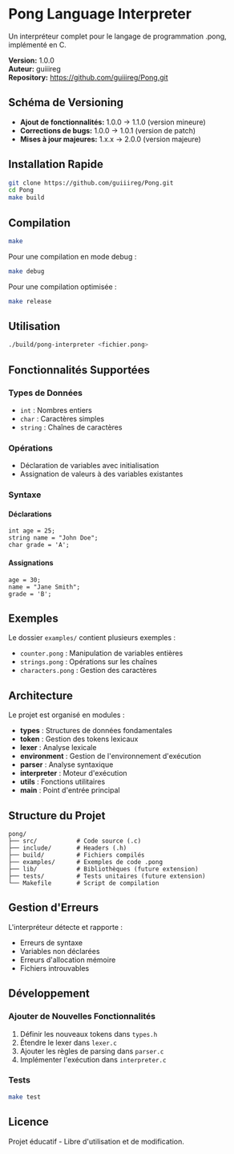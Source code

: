 # Pong Language Interpreter

Un interpréteur complet pour le langage de programmation .pong, implémenté en C.

**Version:** 1.0.0  
**Auteur:** guiiireg  
**Repository:** https://github.com/guiiireg/Pong.git

## Schéma de Versioning

- **Ajout de fonctionnalités:** 1.0.0 → 1.1.0 (version mineure)
- **Corrections de bugs:** 1.0.0 → 1.0.1 (version de patch)
- **Mises à jour majeures:** 1.x.x → 2.0.0 (version majeure)

## Installation Rapide

```bash
git clone https://github.com/guiiireg/Pong.git
cd Pong
make build
```

## Compilation

```bash
make
```

Pour une compilation en mode debug :
```bash
make debug
```

Pour une compilation optimisée :
```bash
make release
```

## Utilisation

```bash
./build/pong-interpreter <fichier.pong>
```

## Fonctionnalités Supportées

### Types de Données
- `int` : Nombres entiers
- `char` : Caractères simples
- `string` : Chaînes de caractères

### Opérations
- Déclaration de variables avec initialisation
- Assignation de valeurs à des variables existantes

### Syntaxe

#### Déclarations
```pong
int age = 25;
string name = "John Doe";
char grade = 'A';
```

#### Assignations
```pong
age = 30;
name = "Jane Smith";
grade = 'B';
```

## Exemples

Le dossier `examples/` contient plusieurs exemples :

- `counter.pong` : Manipulation de variables entières
- `strings.pong` : Opérations sur les chaînes
- `characters.pong` : Gestion des caractères

## Architecture

Le projet est organisé en modules :

- **types** : Structures de données fondamentales
- **token** : Gestion des tokens lexicaux
- **lexer** : Analyse lexicale
- **environment** : Gestion de l'environnement d'exécution
- **parser** : Analyse syntaxique
- **interpreter** : Moteur d'exécution
- **utils** : Fonctions utilitaires
- **main** : Point d'entrée principal

## Structure du Projet

```
pong/
├── src/           # Code source (.c)
├── include/       # Headers (.h)
├── build/         # Fichiers compilés
├── examples/      # Exemples de code .pong
├── lib/           # Bibliothèques (future extension)
├── tests/         # Tests unitaires (future extension)
└── Makefile       # Script de compilation
```

## Gestion d'Erreurs

L'interpréteur détecte et rapporte :
- Erreurs de syntaxe
- Variables non déclarées
- Erreurs d'allocation mémoire
- Fichiers introuvables

## Développement

### Ajouter de Nouvelles Fonctionnalités

1. Définir les nouveaux tokens dans `types.h`
2. Étendre le lexer dans `lexer.c`
3. Ajouter les règles de parsing dans `parser.c`
4. Implémenter l'exécution dans `interpreter.c`

### Tests

```bash
make test
```

## Licence

Projet éducatif - Libre d'utilisation et de modification.
